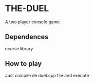 # THE-DUEL
A two player console game

## Dependences
ncurse library

## How to play
Just compile de duel.cpp file and execute
